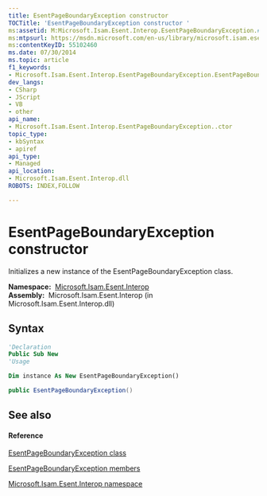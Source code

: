 ```yaml
---
title: EsentPageBoundaryException constructor 
TOCTitle: 'EsentPageBoundaryException constructor '
ms:assetid: M:Microsoft.Isam.Esent.Interop.EsentPageBoundaryException.#ctor
ms:mtpsurl: https://msdn.microsoft.com/en-us/library/microsoft.isam.esent.interop.esentpageboundaryexception.esentpageboundaryexception(v=EXCHG.10)
ms:contentKeyID: 55102460
ms.date: 07/30/2014
ms.topic: article
f1_keywords:
- Microsoft.Isam.Esent.Interop.EsentPageBoundaryException.EsentPageBoundaryException
dev_langs:
- CSharp
- JScript
- VB
- other
api_name: 
- Microsoft.Isam.Esent.Interop.EsentPageBoundaryException..ctor
topic_type: 
- kbSyntax
- apiref
api_type: 
- Managed
api_location: 
- Microsoft.Isam.Esent.Interop.dll
ROBOTS: INDEX,FOLLOW

---
```


# EsentPageBoundaryException constructor

Initializes a new instance of the EsentPageBoundaryException class.

**Namespace:**  [Microsoft.Isam.Esent.Interop](hh596136\(v=exchg.10\).md)  
**Assembly:**  Microsoft.Isam.Esent.Interop (in Microsoft.Isam.Esent.Interop.dll)

## Syntax

``` vb
'Declaration
Public Sub New
'Usage

Dim instance As New EsentPageBoundaryException()
```

``` csharp
public EsentPageBoundaryException()
```

## See also

#### Reference

[EsentPageBoundaryException class](dn319768\(v=exchg.10\).md)

[EsentPageBoundaryException members](dn319822\(v=exchg.10\).md)

[Microsoft.Isam.Esent.Interop namespace](hh596136\(v=exchg.10\).md)

